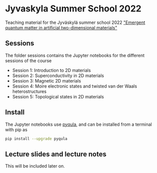# Jyvaskyla Summer School 2022
Teaching material for the Jyväskylä summer school 2022 ["Emergent quantum matter in artificial two-dimensional materials"](https://www.jyu.fi/en/research/summer-and-winter-schools/jss/courses/basic-natural-phenomena)

## Sessions
The folder sessions contains the Jupyter notebooks for the different sessions of the course
- Session 1: Introduction to 2D materials
- Session 2: Superconductivity in 2D materials
- Session 3: Magnetic 2D materials
- Session 4: Moire electronic states and twisted van der Waals heterostructures
- Session 5: Topological states in 2D materials

## Install
The Jupyter notebooks use [pyqula](https://github.com/joselado/pyqula), and can be installed from a terminal with pip as

```bash
pip install --upgrade pyqula
```

## Lecture slides and lecture notes
This will be included later on.
